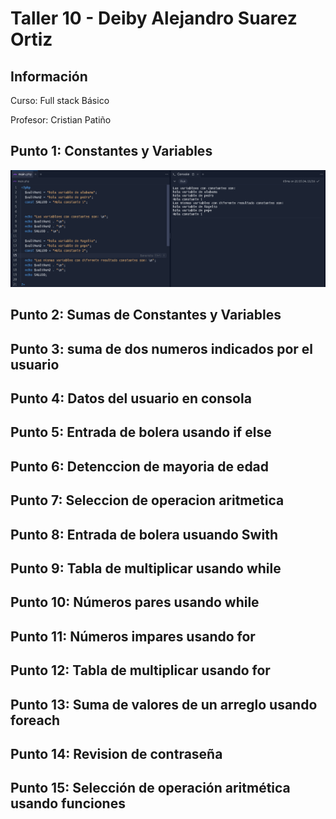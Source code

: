 <h1>Taller 10 - Deiby Alejandro Suarez Ortiz</h1>

<h2>Información</h2>
<p>Curso: Full stack Básico</p>
<p>Profesor: Cristian Patiño</p>

<h2>Punto 1: Constantes y Variables</h2>

<img src="./public/images/punto-1.png" alt="punto-1">

<h2>Punto 2: Sumas de Constantes y Variables</h2>

<h2>Punto 3: suma de dos numeros indicados por el usuario</h2>

<h2>Punto 4: Datos del usuario en consola </h2>

<h2>Punto 5: Entrada de bolera usando if else</h2>

<h2>Punto 6: Detenccion de mayoria de edad</h2>

<h2>Punto 7: Seleccion de operacion aritmetica</h2>

<h2>Punto 8: Entrada de bolera usuando Swith</h2>

<h2>Punto 9: Tabla de multiplicar usando while</h2>

<h2>Punto 10: Números pares usando while</h2>

<h2>Punto 11: Números impares usando for</h2>

<h2>Punto 12: Tabla de multiplicar usando for</h2>

<h2>Punto 13: Suma de valores de un arreglo  usando foreach</h2>

<h2>Punto 14: Revision de contraseña</h2>

<h2>Punto 15: Selección de operación aritmética usando funciones </h2>